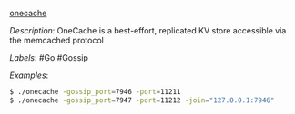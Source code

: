 [onecache](https://github.com/dadgar/onecache)

*Description*: OneCache is a best-effort, replicated KV store accessible via the memcached protocol

*Labels*: #Go #Gossip

*Examples*:

```bash
$ ./onecache -gossip_port=7946 -port=11211
$ ./onecache -gossip_port=7947 -port=11212 -join="127.0.0.1:7946"
```
